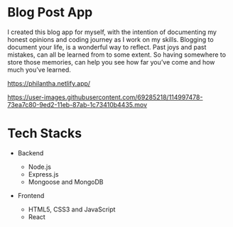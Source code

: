 # Blog Post App

I created this blog app for myself, with the intention of documenting my honest opinions and coding journey as I work on my skills. Blogging to document your life, is a wonderful way to reflect. Past joys and past mistakes, can all be learned from to some extent. So having somewhere to store those memories, can help you see how far you’ve come and how much you’ve learned.

https://philantha.netlify.app/

https://user-images.githubusercontent.com/69285218/114997478-73ea7c80-9ed2-11eb-87ab-1c73410b4435.mov

# Tech Stacks

- Backend
  - Node.js
  - Express.js
  - Mongoose and MongoDB

- Frontend
  - HTML5, CSS3 and JavaScript
  - React









